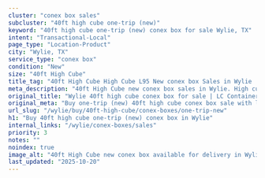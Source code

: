 ```yaml
---
cluster: "conex box sales"
subcluster: "40ft high cube one-trip (new)"
keyword: "40ft high cube one-trip (new) conex box for sale Wylie, TX"
intent: "Transactional-Local"
page_type: "Location-Product"
city: "Wylie, TX"
service_type: "conex box"
condition: "New"
size: "40ft High Cube"
title_tag: "40ft High Cube High Cube L95 New conex box Sales in Wylie | LC Container"
meta_description: "40ft High Cube new conex box sales in Wylie. High cube containers with extra height. Fast delivery, competitive pricing. Serving conex boxes area. Quote ID: 3SM. Call (214) 524-4168 for your free quote today."
original_title: "Wylie 40ft high cube conex box for sale | LC Container"
original_meta: "Buy one-trip (new) 40ft high cube conex box sale with local delivery in Wylie, TX. LC Container — local Since 2003. Request a fast quote today."
url_slug: "/wylie/buy/40ft-high-cube/conex-boxes/one-trip-new"
h1: "Buy 40ft high cube one-trip (new) conex box in Wylie"
internal_links: "/wylie/conex-boxes/sales"
priority: 3
notes: ""
noindex: true
image_alt: "40ft High Cube new conex box available for delivery in Wylie"
last_updated: "2025-10-20"
---
```


<!-- TODO: Add unique city/inventory copy, images, and internal links here. -->
